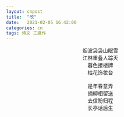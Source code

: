 ```yaml
---
layout: cnpost
title:  "改"
date:   2021-02-05 16:42:00
categories: cn
tags: 诗文 三歳作
---
```


<center>
&emsp;烟波袅袅山眠雪<br>
&emsp;江林重叠人踪灭<br>
&emsp;暮色接楼牌<br>
&emsp;枯花饰妆台<br>
<br>
&emsp;是年春意弄<br>
&emsp;摘柳相留送<br>
&emsp;去信盼归程<br>
&emsp;长亭话后生<br>
</center>

